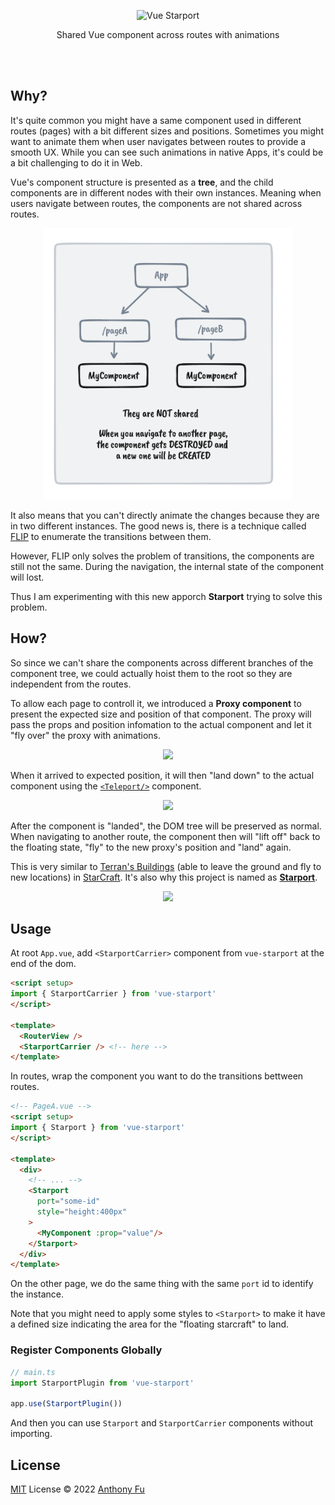 <p align="center">
<img height="200" src="./graphs/logo.png" alt="Vue Starport">
</p>

<p align="center">
Shared Vue component across routes with animations
</p>
<br>
<br>

## Why?

It's quite common you might have a same component used in different routes (pages) with a bit different sizes and positions. Sometimes you might want to animate them when user navigates between routes to provide a smooth UX. While you can see such animations in native Apps, it's could be a bit challenging to do it in Web.

Vue's component structure is presented as a **tree**, and the child components are in different nodes with their own instances. Meaning when users navigate between routes, the components are not shared across routes.

<p align="center">
<img src="./graphs/graph1.png" width="400" />
</p>

It also means that you can't directly animate the changes because they are in two different instances. The good news is, there is a technique called [FLIP](https://github.com/googlearchive/flipjs) to enumerate the transitions between them.

However, FLIP only solves the problem of transitions, the components are still not the same. During the navigation, the internal state of the component will lost.

Thus I am experimenting with this new apporch **Starport** trying to solve this problem.

## How?

So since we can't share the components across different branches of the component tree, we could actually hoist them to the root so they are independent from the routes.

To allow each page to controll it, we introduced a **Proxy component** to present the expected size and position of that component. The proxy will pass the props and position infomation to the actual component and let it "fly over" the proxy with animations.

<p align="center">
<img src="./graphs/graph2.png" width="450" />
</p>

When it arrived to expected position, it will then "land down" to the actual component using the [`<Teleport/>`](https://vuejs.org/guide/built-ins/teleport.html) component.

<p align="center">
<img src="./graphs/graph3.png" width="400" />
</p>

After the component is "landed", the DOM tree will be preserved as normal. When navigating to another route, the component then will "lift off" back to the floating state, "fly" to the new proxy's position and "land" again.

This is very similar to [Terran's Buildings](https://starcraft.fandom.com/wiki/Lift_Off) (able to leave the ground and fly to new locations) in [StarCraft](https://starcraft2.com/). It's also why this project is named as [**Starport**](https://starcraft.fandom.com/wiki/Starport).

<p align="center">
<img src="./graphs/starcraft-demo.png" width="500" />
</p>

## Usage

At root `App.vue`, add `<StarportCarrier>` component from `vue-starport` at the end of the dom.

```html
<script setup>
import { StarportCarrier } from 'vue-starport'
</script>

<template>
  <RouterView />
  <StarportCarrier /> <!-- here -->
</template>
```

In routes, wrap the component you want to do the transitions bettween routes.

```html
<!-- PageA.vue -->
<script setup>
import { Starport } from 'vue-starport'
</script>

<template>
  <div>
    <!-- ... -->
    <Starport
      port="some-id"
      style="height:400px"
    > 
      <MyComponent :prop="value"/>
    </Starport>
  </div>
</template>
```

On the other page, we do the same thing with the same `port` id to identify the instance.

Note that you might need to apply some styles to `<Starport>` to make it have a defined size indicating the area for the "floating starcraft" to land.

### Register Components Globally

```ts
// main.ts
import StarportPlugin from 'vue-starport'

app.use(StarportPlugin())
```

And then you can use `Starport` and `StarportCarrier` components without importing.

## License

[MIT](./LICENSE) License © 2022 [Anthony Fu](https://github.com/antfu)


